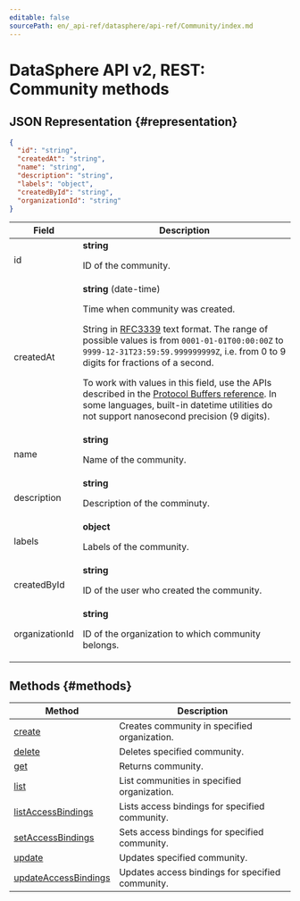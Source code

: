 ```yaml
---
editable: false
sourcePath: en/_api-ref/datasphere/api-ref/Community/index.md
---
```


# DataSphere API v2, REST: Community methods

## JSON Representation {#representation}
```json 
{
  "id": "string",
  "createdAt": "string",
  "name": "string",
  "description": "string",
  "labels": "object",
  "createdById": "string",
  "organizationId": "string"
}
```
 
Field | Description
--- | ---
id | **string**<br><p>ID of the community.</p> 
createdAt | **string** (date-time)<br><p>Time when community was created.</p> <p>String in <a href="https://www.ietf.org/rfc/rfc3339.txt">RFC3339</a> text format. The range of possible values is from ``0001-01-01T00:00:00Z`` to ``9999-12-31T23:59:59.999999999Z``, i.e. from 0 to 9 digits for fractions of a second.</p> <p>To work with values in this field, use the APIs described in the <a href="https://developers.google.com/protocol-buffers/docs/reference/overview">Protocol Buffers reference</a>. In some languages, built-in datetime utilities do not support nanosecond precision (9 digits).</p> 
name | **string**<br><p>Name of the community.</p> 
description | **string**<br><p>Description of the comminuty.</p> 
labels | **object**<br><p>Labels of the community.</p> 
createdById | **string**<br><p>ID of the user who created the community.</p> 
organizationId | **string**<br><p>ID of the organization to which community belongs.</p> 

## Methods {#methods}
Method | Description
--- | ---
[create](create.md) | Creates community in specified organization.
[delete](delete.md) | Deletes specified community.
[get](get.md) | Returns community.
[list](list.md) | List communities in specified organization.
[listAccessBindings](listAccessBindings.md) | Lists access bindings for specified community.
[setAccessBindings](setAccessBindings.md) | Sets access bindings for specified community.
[update](update.md) | Updates specified community.
[updateAccessBindings](updateAccessBindings.md) | Updates access bindings for specified community.